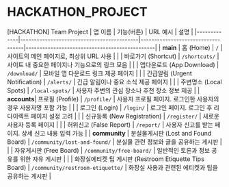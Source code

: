 # HACKATHON_PROJECT
[HACKATHON] Team Project
| 앱 이름     | 기능(버튼)                                 | URL 예시                          | 설명                                          |
|-------------|-------------------------------------------|-----------------------------------|-----------------------------------------------|
| **main**    | 홈 (Home)                                 | `/`                               | 사이트의 메인 페이지로, 최상위 URL 사용       |
|             | 바로가기 (Shortcut)                       | `/shortcuts/`                     | 사이트 내 중요한 페이지나 기능으로의 링크 모음 |
|             | 앱다운로드 (App Download)                 | `/download/`                      | 모바일 앱 다운로드 링크 제공 페이지           |
|             | 긴급알림 (Urgent Notification)            | `/alerts/`                        | 긴급 알림이나 중요 소식 제공 페이지           |
|             | 주변명소 (Local Spots)                    | `/local-spots/`                   | 사용자 주변의 관심 장소나 추천 장소 정보 제공  |
| **accounts**| 프로필 (Profile)                          | `/profile/`                       | 사용자 프로필 페이지. 로그인한 사용자의 경우 사용자명 포함 가능 |
|             | 로그인 (Login)                            | `/login/`                         | 로그인 페이지. 로그인 후 리다이렉트 페이지 설정 고려 |
|             | 신규등록 (New Registration)               | `/register/`                      | 새로운 사용자 등록 페이지                     |
|             | 허위신고 (False Report)                   | `/report/`                        | 사용자 신고를 받는 페이지. 상세 신고 내용 입력 가능 |
| **community** | 분실물게시판 (Lost and Found Board)    | `/community/lost-and-found/`      | 분실물 관련 정보와 글을 공유하는 게시판        |
|             | 자유게시판 (Free Board)                   | `/community/free-board/`          | 일반적인 토론과 정보 공유를 위한 자유 게시판   |
|             | 화장실에티켓 팁 게시판 (Restroom Etiquette Tips Board) | `/community/restroom-etiquette/` | 화장실 사용과 관련된 에티켓과 팁을 공유하는 게시판 |
